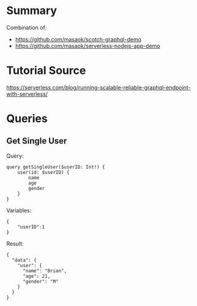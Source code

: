 # Summary

Combination of:

- https://github.com/masaok/scotch-graphql-demo
- https://github.com/masaok/serverless-nodejs-app-demo

# Tutorial Source

https://serverless.com/blog/running-scalable-reliable-graphql-endpoint-with-serverless/

# Queries

## Get Single User

Query:
```
query getSingleUser($userID: Int!) {
    user(id: $userID) {
        name
        age
        gender
    }
}
```
Variables:
```
{ 
    "userID":1
}
```
Result:
```
{
  "data": {
    "user": {
      "name": "Brian",
      "age": 21,
      "gender": "M"
    }
  }
}
```
